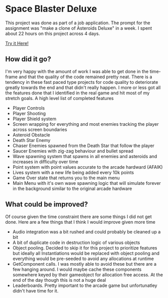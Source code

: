 # Space Blaster Deluxe
This project was done as part of a job application. The prompt for the assignment was "make a clone of Asteroids Deluxe" in a week. I spent about 22 hours on this project across 4 days.

[Try it Here!](https://mjholtzem.itch.io/space-blaster-deluxe)

## How did it go?
I'm very happy with the amount of work I was able to get done in the time-frame and that the quality of the code remained pretty neat. There is a tendency in these fast paced type projects for code quality to deteriorate greatly towards the end and that didn't really happen. I more or less got all the features done that I identified in the real game and hit most of my stretch goals. A high level list of completed features

 - Player Controls
 - Player Shooting
 - Player Shield system
 - Screen wrapping for everything and most enemies tracking the player across screen boundaries
 - Asteroid Obstacle
 - Death Star Enemy
 - Chaser Enemies spawned from the Death Star that follow the player
 - Saucer Enemies with zig-zag behaviour and bullet spread
 - Wave spawning system that spawns in all enemies and asteroids and increases in difficulty over time
 - Point system with point values accurate to the arcade hardward (AFAIK)
 - Lives system with a new life being added every 10k points
 - Game Over state that returns you to the main menu
 - Main Menu with it's own wave spawning logic that will simulate forever in the background similar to the original arcade hardware

## What could be improved?
Of course given the time constraint there are some things I did not get done. Here are a few things that I think I would improve given more time

 - Audio integration was a bit rushed and could probably be cleaned up a bit
 - A bit of duplicate code in destruction logic of various objects
 - Object pooling. Decided to skip it for this project to prioritize features but ideally all Instantiations would be replaced with object pooling and everything would be pre-seeded to avoid any allocations at runtime
 - GetComponent calls. I was mostly able to avoid these but there are a few hanging around. I would maybe cache these components somewhere keyed by their gameobject for allocation free access. At the end of the day though this is not a huge deal
 - Leaderboards. Pretty important to the arcade game but unfortunatley didn't have time for it.
